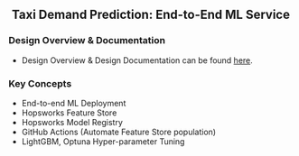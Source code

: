 ## <div align="center">Taxi Demand Prediction: End-to-End ML Service

### Design Overview & Documentation
* Design Overview & Design Documentation can be found [here](https://ani-dharmarajan.com/Taxi-Demand-Prediction-End-to-End-ML-Service-a70e0ec899be4fe88e651e18a3d53870).

### Key Concepts
* End-to-end ML Deployment
* Hopsworks Feature Store
* Hopsworks Model Registry
* GitHub Actions (Automate Feature Store population)
* LightGBM, Optuna Hyper-parameter Tuning